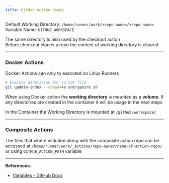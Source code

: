 ```yaml
---
title: GitHub Action Usage
---
```


Default Working Directory: `/home/runner/work/<repo-name>/<repo-name>`  
Variable Name: `GITHUB_WORKSPACE`  

The same directory is also used by the checkout action  
Before checkout clones a repo the content of working directory is cleared   

---

### Docker Actions

Docker Actions can only to executed on Linux Runners  

```bash
# Execute permission for script file
git update-index --chmod=+x entrypoint.sh
```

When using Docker action the **working directory** is mounted as a **volume**. If any directories are created in the container it will be usage in the next steps  

In the Container the Working Directory is mounted at `/github/workspace/`

---

### Composite Actions

The files that where included along with the composite action repo can be accessed at `/home/runner/work/_actions/repo-owner/name-of-action-repo/` or using `GITHUB_ACTION_PATH` variable

---

**References**:
- [Variables - GitHub Docs](https://docs.github.com/en/actions/learn-github-actions/variables)